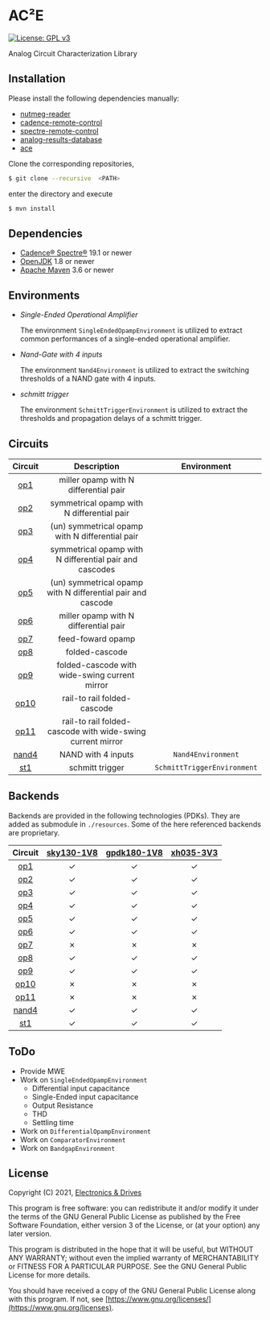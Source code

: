 # AC²E
[![License: GPL v3](https://img.shields.io/badge/License-GPLv3-blue.svg)](https://www.gnu.org/licenses/gpl-3.0) 

Analog Circuit Characterization Library

## Installation

Please install the following dependencies manually:

- [nutmeg-reader](https://github.com/electronics-and-drives/nutmeg-reader) 
- [cadence-remote-control](https://github.com/electronics-and-drives/cadence-remote-control) 
- [spectre-remote-control](https://github.com/electronics-and-drives/spectre-remote-control) 
- [analog-results-database](https://github.com/electronics-and-drives/analog-results-database) 
- [ace](https://github.com/matthschw/ace) 

Clone the corresponding repositories, 
```bash
$ git clone --recursive  <PATH>
```
enter the directory and execute
```bash
$ mvn install
```

## Dependencies

- [Cadence® Spectre®](https://www.cadence.com/ko_KR/home/tools/custom-ic-analog-rf-design/circuit-simulation/spectre-simulation-platform.html) 19.1 or newer
- [OpenJDK](https://openjdk.java.net/) 1.8 or newer 
- [Apache Maven](https://maven.apache.org/) 3.6 or newer

## Environments

- *Single-Ended Operational Amplifier*

  The environment `SingleEndedOpampEnvironment` is utilized to extract
  common performances of a single-ended operational amplifier.

- *Nand-Gate with 4 inputs*

  The environment `Nand4Environment` is utilized to extract
  the switching thresholds of a NAND gate with 4 inputs.

- *schmitt trigger*

  The environment `SchmittTriggerEnvironment` is utilized to extract
  the thresholds and propagation delays of a schmitt trigger.

## Circuits

| Circuit                                                                           | Description                                                 | Environment                       |
| :-------------------------------------------------------------------------------: | :---------------------------------------------------------: | :-------------------------------: |
|  [op1](https://raw.githubusercontent.com/matthschw/ace/main/figures/op1.png)      | miller opamp with N differential pair                       |
|  [op2](https://raw.githubusercontent.com/matthschw/ace/main/figures/op2.png)      | symmetrical opamp with N differential pair                  |
|  [op3](https://raw.githubusercontent.com/matthschw/ace/main/figures/op3.png)      | (un) symmetrical opamp with N differential pair             |
|  [op4](https://raw.githubusercontent.com/matthschw/ace/main/figures/op4.png)      | symmetrical opamp with N differential pair and cascodes     |
|  [op5](https://raw.githubusercontent.com/matthschw/ace/main/figures/op5.png)      | (un) symmetrical opamp with N differential pair and cascode |
|  [op6](https://raw.githubusercontent.com/matthschw/ace/main/figures/op6.png)      | miller opamp with N differential pair                       |
|  [op7](https://raw.githubusercontent.com/matthschw/ace/main/figures/op7.png)      | feed-foward opamp                                           |
|  [op8](https://raw.githubusercontent.com/matthschw/ace/main/figures/op8.png)      | folded-cascode                                              |
|  [op9](https://raw.githubusercontent.com/matthschw/ace/main/figures/op9.png)      | folded-cascode with wide-swing current mirror               |
|  [op10](https://raw.githubusercontent.com/matthschw/ace/main/figures/op10.png)    | rail-to rail folded-cascode                                 |
|  [op11](https://raw.githubusercontent.com/matthschw/ace/main/figures/op11.png)    | rail-to rail folded-cascode with wide-swing current mirror  |
|  [nand4](https://raw.githubusercontent.com/matthschw/ace/main/figures/nand4.png)  | NAND with 4 inputs                                          | `Nand4Environment`                |
|  [st1](https://raw.githubusercontent.com/matthschw/ace/main/figures/st1.png)      | schmitt trigger                                             | `SchmittTriggerEnvironment`       |

## Backends

Backends are provided in the following technologies (PDKs).
They are added as submodule in `./resources`.
Some of the here referenced backends are proprietary.


| Circuit                                                                           | [sky130-1V8](https://github.com/matthschw/ace-sky130-1V8)  | [gpdk180-1V8](https://github.com/matthschw/ace-sky130-1V8)  | [xh035-3V3](https://gitlab-forschung.reutlingen-university.de/eda/ace-xh035-3v3)  |
| :-------------------------------------------------------------------------------: | :--------------------------------------------------------: | :---------------------------------------------------------: | :-------------------------------------------------------------------------------: |
|  [op1](https://raw.githubusercontent.com/matthschw/ace/main/figures/op1.png)      | &#10003;                                                   | &#10003;                                                    | &#10003;                                                                          |
|  [op2](https://raw.githubusercontent.com/matthschw/ace/main/figures/op2.png)      | &#10003;                                                   | &#10003;                                                    | &#10003;                                                                          |
|  [op3](https://raw.githubusercontent.com/matthschw/ace/main/figures/op3.png)      | &#10003;                                                   | &#10003;                                                    | &#10003;                                                                          |
|  [op4](https://raw.githubusercontent.com/matthschw/ace/main/figures/op4.png)      | &#10003;                                                   | &#10003;                                                    | &#10003;                                                                          |
|  [op5](https://raw.githubusercontent.com/matthschw/ace/main/figures/op5.png)      | &#10003;                                                   | &#10003;                                                    | &#10003;                                                                          |
|  [op6](https://raw.githubusercontent.com/matthschw/ace/main/figures/op6.png)      | &#10003;                                                   | &#10003;                                                    | &#10003;                                                                          |
|  [op7](https://raw.githubusercontent.com/matthschw/ace/main/figures/op7.png)      | &#10007;                                                   | &#10007;                                                    | &#10007;                                                                          |
|  [op8](https://raw.githubusercontent.com/matthschw/ace/main/figures/op8.png)      | &#10003;                                                   | &#10003;                                                    | &#10003;                                                                          |
|  [op9](https://raw.githubusercontent.com/matthschw/ace/main/figures/op9.png)      | &#10003;                                                   | &#10003;                                                    | &#10003;                                                                          |
|  [op10](https://raw.githubusercontent.com/matthschw/ace/main/figures/op10.png)    | &#10007;                                                   | &#10007;                                                    | &#10007;                                                                          |
|  [op11](https://raw.githubusercontent.com/matthschw/ace/main/figures/op11.png)    | &#10007;                                                   | &#10007;                                                    | &#10007;                                                                          |
|  [nand4](https://raw.githubusercontent.com/matthschw/ace/main/figures/nand4.png)  | &#10003;                                                   | &#10003;                                                    | &#10003;                                                                          |
|  [st1](https://raw.githubusercontent.com/matthschw/ace/main/figures/st1.png)      | &#10003;                                                   | &#10003;                                                    | &#10003;                                                                          |

## ToDo

- Provide MWE
- Work on `SingleEndedOpampEnvironment`
  - Differential input capacitance
  - Single-Ended input capacitance 
  - Output Resistance
  - THD
  - Settling time
- Work on `DifferentialOpampEnvironment`  
- Work on `ComparatorEnvironment`  
- Work on `BandgapEnvironment`  
## License

Copyright (C) 2021, [Electronics & Drives](https://www.electronics-and-drives.de/)

This program is free software: you can redistribute it and/or modify
it under the terms of the GNU General Public License as published by
the Free Software Foundation, either version 3 of the License, or
(at your option) any later version.

This program is distributed in the hope that it will be useful,
but WITHOUT ANY WARRANTY; without even the implied warranty of
MERCHANTABILITY or FITNESS FOR A PARTICULAR PURPOSE.  See the
GNU General Public License for more details.

You should have received a copy of the GNU General Public License
along with this program. If not, see 
[https://www.gnu.org/licenses/](https://www.gnu.org/licenses).